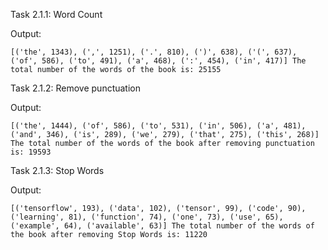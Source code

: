 Task 2.1.1: Word Count

Output:

`[('the', 1343), (',', 1251), ('.', 810), (')', 638), ('(', 637), ('of', 586), ('to', 491), ('a', 468), (':', 454), ('in', 417)]
The total number of the words of the book is: 25155`


Task 2.1.2: Remove punctuation

Output: 

`[('the', 1444), ('of', 586), ('to', 531), ('in', 506), ('a', 481), ('and', 346), ('is', 289), ('we', 279), ('that', 275), ('this', 268)]
The total number of the words of the book after removing punctuation is: 19593`


Task 2.1.3: Stop Words

Output:

`[('tensorflow', 193), ('data', 102), ('tensor', 99), ('code', 90), ('learning', 81), ('function', 74), ('one', 73), ('use', 65), ('example', 64), ('available', 63)]
The total number of the words of the book after removing Stop Words is: 11220`






